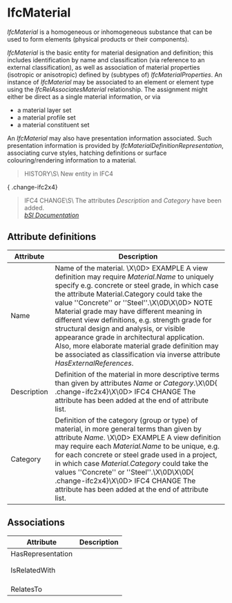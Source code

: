 IfcMaterial
===========
_IfcMaterial_ is a homogeneous or inhomogeneous substance that can be used to
form elements (physical products or their components).  
  
_IfcMaterial_ is the basic entity for material designation and definition;
this includes identification by name and classification (via reference to an
external classification), as well as association of material properties
(isotropic or anisotropic) defined by (subtypes of) _IfcMaterialProperties_.
An instance of _IfcMaterial_ may be associated to an element or element type
using the _IfcRelAssociatesMaterial_ relationship. The assignment might either
be direct as a single material information, or via  
  
* a material layer set  
* a material profile set  
* a material constituent set  
  
An _IfcMaterial_ may also have presentation information associated. Such
presentation information is provided by _IfcMaterialDefinitionRepresentation_,
associating curve styles, hatching definitions or surface colouring/rendering
information to a material.  
  
> HISTORY\S\ New entity in IFC4  
  
{ .change-ifc2x4}  
> IFC4 CHANGE\S\ The attributes _Description_ and _Category_ have been added.  
[ _bSI
Documentation_](https://standards.buildingsmart.org/IFC/DEV/IFC4_2/FINAL/HTML/schema/ifcmaterialresource/lexical/ifcmaterial.htm)


Attribute definitions
---------------------
| Attribute   | Description                                                                                                                                                                                                                                                                                                                                                                                                                                                                                                                                                                      |
|-------------|----------------------------------------------------------------------------------------------------------------------------------------------------------------------------------------------------------------------------------------------------------------------------------------------------------------------------------------------------------------------------------------------------------------------------------------------------------------------------------------------------------------------------------------------------------------------------------|
| Name        | Name of the material. \X\0D> EXAMPLE A view definition may require _Material.Name_ to uniquely specify e.g. concrete or steel grade, in which case the attribute Material.Category could take the value ''Concrete'' or ''Steel''.\X\0D\X\0D> NOTE  Material grade may have different meaning in different view definitions, e.g. strength grade for structural design and analysis, or visible appearance grade in architectural application. Also, more elaborate material grade definition may be associated as classification via inverse attribute _HasExternalReferences_. |
| Description | Definition of the material in more descriptive terms than given by attributes _Name_ or _Category_.\X\0D{ .change-ifc2x4}\X\0D> IFC4 CHANGE  The attribute has been added at the end of attribute list.                                                                                                                                                                                                                                                                                                                                                                          |
| Category    | Definition of the category (group or type) of material, in more general terms than given by attribute _Name_. \X\0D> EXAMPLE A view definition may require each _Material.Name_ to be unique, e.g. for each concrete or steel grade used in a project, in which case _Material.Category_ could take the values ''Concrete'' or ''Steel''.\X\0D\X\0D{ .change-ifc2x4}\X\0D> IFC4 CHANGE  The attribute has been added at the end of attribute list.                                                                                                                               |

Associations
------------
| Attribute         | Description   |
|-------------------|---------------|
| HasRepresentation |               |
|                   |               |
|                   |               |
| IsRelatedWith     |               |
|                   |               |
|                   |               |
|                   |               |
| RelatesTo         |               |

